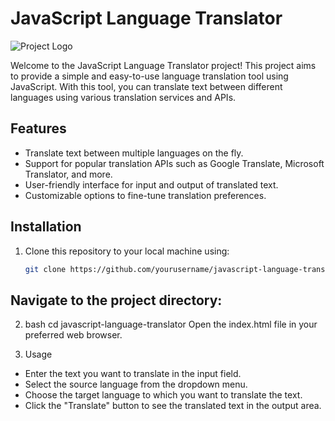 # JavaScript Language Translator

![Project Logo](your-logo.png) <!-- Replace with your project logo -->

Welcome to the JavaScript Language Translator project! This project aims to provide a simple and easy-to-use language translation tool using JavaScript. With this tool, you can translate text between different languages using various translation services and APIs.

## Features

- Translate text between multiple languages on the fly.
- Support for popular translation APIs such as Google Translate, Microsoft Translator, and more.
- User-friendly interface for input and output of translated text.
- Customizable options to fine-tune translation preferences.

## Installation

1. Clone this repository to your local machine using:

   ```bash
   git clone https://github.com/yourusername/javascript-language-translator.git


## Navigate to the project directory:

2. bash
cd javascript-language-translator
Open the index.html file in your preferred web browser.

3. Usage
- Enter the text you want to translate in the input field.
- Select the source language from the dropdown menu.
- Choose the target language to which you want to translate the text.
- Click the "Translate" button to see the translated text in the output area.

